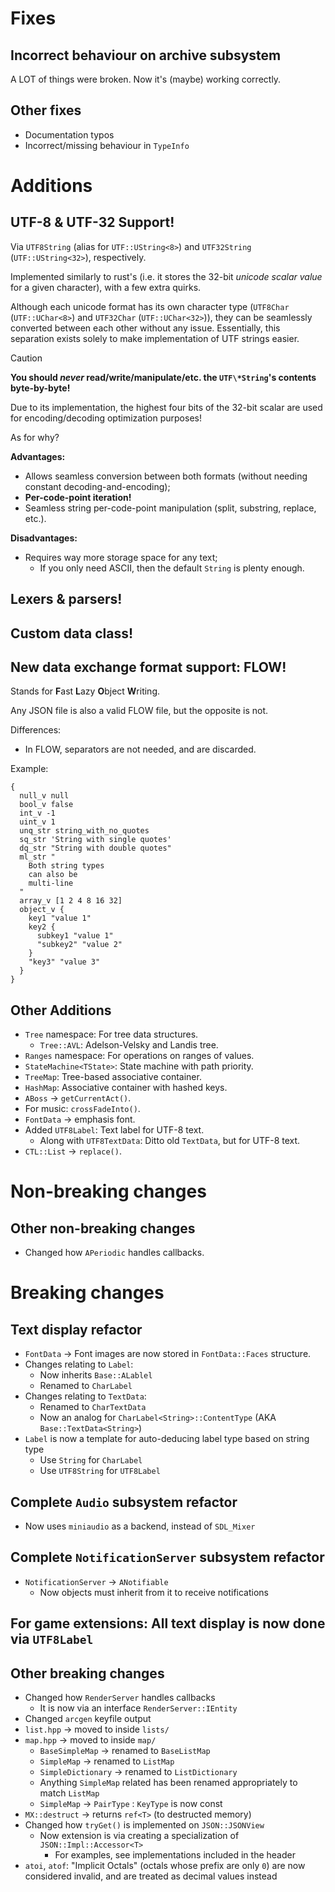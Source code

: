 # Fixes

## Incorrect behaviour on archive subsystem

A LOT of things were broken. Now it's (maybe) working correctly.

## Other fixes

- Documentation typos
- Incorrect/missing behaviour in `TypeInfo`

# Additions

## UTF-8 & UTF-32 Support!

Via `UTF8String` (alias for `UTF::UString<8>`) and `UTF32String` (`UTF::UString<32>`), respectively.

Implemented similarly to rust's (i.e. it stores the 32-bit *unicode scalar value* for a given character), with a few extra quirks.

Although each unicode format has its own character type (`UTF8Char` (`UTF::UChar<8>`) and `UTF32Char` (`UTF::UChar<32>`)),
they can be seamlessly converted between each other without any issue.
Essentially, this separation exists solely to make implementation of UTF strings easier.

> [!caution]
> **You should *never* read/write/manipulate/etc. the `UTF\*String`'s contents byte-by-byte!**
>
> Due to its implementation,
> the highest four bits of the 32-bit scalar
> are used for encoding/decoding optimization purposes!

As for why?

**Advantages:**

- Allows seamless conversion between both formats (without needing constant decoding-and-encoding);
- **Per-code-point iteration!**
- Seamless string per-code-point manipulation (split, substring, replace, etc.).

**Disadvantages:**

- Requires way more storage space for any text;
	- If you only need ASCII, then the default `String` is plenty enough.

## Lexers & parsers!

## Custom data class!

## New data exchange format support: FLOW!

Stands for **F**ast **L**azy **O**bject **W**riting.

Any JSON file is also a valid FLOW file, but the opposite is not.

Differences:
- In FLOW, separators are not needed, and are discarded.


Example:

```
{
  null_v null
  bool_v false
  int_v -1
  uint_v 1
  unq_str string_with_no_quotes
  sq_str 'String with single quotes'
  dq_str "String with double quotes"
  ml_str "
    Both string types
	can also be
	multi-line
  "
  array_v [1 2 4 8 16 32]
  object_v {
    key1 "value 1"
    key2 {
      subkey1 "value 1"
	  "subkey2" "value 2"
    }
    "key3" "value 3"
  }
}
```

## Other Additions

- `Tree` namespace: For tree data structures.
	- `Tree::AVL`: Adelson-Velsky and Landis tree.
- `Ranges` namespace: For operations on ranges of values.
- `StateMachine<TState>`: State machine with path priority.
- `TreeMap`: Tree-based associative container.
- `HashMap`: Associative container with hashed keys.
- `ABoss` → `getCurrentAct()`.
- For music: `crossFadeInto()`.
- `FontData` → emphasis font.
- Added `UTF8Label`: Text label for UTF-8 text.
	- Along with `UTF8TextData`: Ditto old `TextData`, but for UTF-8 text.
- `CTL::List` → `replace()`.

# Non-breaking changes

## Other non-breaking changes

- Changed how `APeriodic` handles callbacks.

# Breaking changes

## Text display refactor

- `FontData` → Font images are now stored in `FontData::Faces` structure.
- Changes relating to `Label`:
	- Now inherits `Base::ALablel`
	- Renamed to `CharLabel`
- Changes relating to `TextData`:
	- Renamed to `CharTextData`
	- Now an analog for `CharLabel<String>::ContentType` (AKA `Base::TextData<String>`)
- `Label` is now a template for auto-deducing label type based on string type
	- Use `String` for `CharLabel`
	- Use `UTF8String` for `UTF8Label`

## Complete `Audio` subsystem refactor

- Now uses `miniaudio` as a backend, instead of `SDL_Mixer`

## Complete `NotificationServer` subsystem refactor

- `NotificationServer` → `ANotifiable`
	- Now objects must inherit from it to receive notifications

## For game extensions: All text display is now done via `UTF8Label`

## Other breaking changes

- Changed how `RenderServer` handles callbacks
	- It is now via an interface `RenderServer::IEntity`
- Changed `arcgen` keyfile output
- `list.hpp` → moved to inside `lists/`
- `map.hpp` → moved to inside `map/`
	- `BaseSimpleMap` → renamed to `BaseListMap`
	- `SimpleMap` → renamed to `ListMap`
	- `SimpleDictionary` → renamed to `ListDictionary`
	- Anything `SimpleMap` related has been renamed appropriately to match `ListMap`
	- `SimpleMap` → `PairType` : `KeyType` is now const
- `MX::destruct` → returns `ref<T>` (to destructed memory)
- Changed how `tryGet()` is implemented on `JSON::JSONView`
	- Now extension is via creating a specialization of `JSON::Impl::Accessor<T>`
		- For examples, see implementations included in the header
- `atoi`, `atof`: "Implicit Octals" (octals whose prefix are only `0`) are now considered invalid, and are treated as decimal values instead